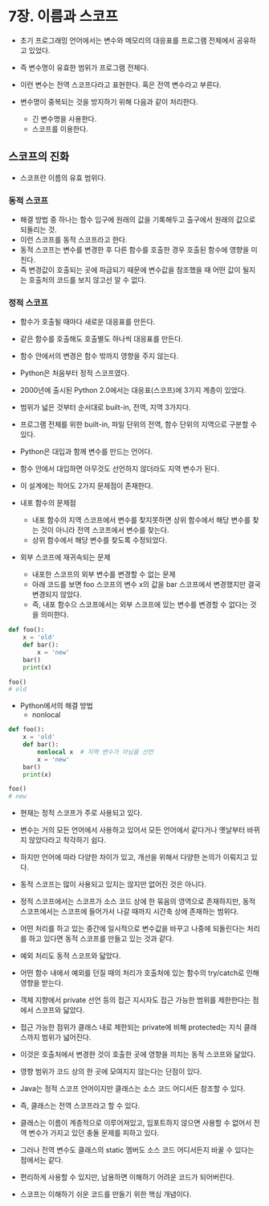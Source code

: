 # 7장. 이름과 스코프

- 초기 프로그래밍 언어에서는 변수와 메모리의 대응표를 프로그램 전체에서 공유하고 있었다.
- 즉 변수명이 유효한 범위가 프로그램 전체다.
- 이런 변수는 전역 스코프다라고 표현한다. 혹은 전역 변수라고 부른다.

- 변수명이 중복되는 것을 방지하기 위해 다음과 같이 처리한다.
  - 긴 변수명을 사용한다.
  - 스코프를 이용한다.

## 스코프의 진화

- 스코프란 이름의 유효 범위다.

### 동적 스코프

- 해결 방법 중 하나는 함수 입구에 원래의 값을 기록해두고 출구에서 원래의 값으로 되돌리는 것.
- 이런 스코프를 동적 스코프라고 한다.
- 동적 스코프는 변수를 변경한 후 다른 함수를 호출한 경우 호출된 함수에 영향을 미친다.
- 즉 변경값이 호출되는 곳에 파급되기 때문에 변수값을 참조했을 때 어떤 값이 될지는 호출처의 코드를 보지 않고선 알 수 없다.

### 정적 스코프

- 함수가 호출될 때마다 새로운 대응표를 만든다.
- 같은 함수를 호출해도 호출별도 하나씩 대응표를 만든다.
- 함수 안에서의 변경은 함수 밖까지 영향을 주지 않는다.

- Python은 처음부터 정적 스코프였다.
- 2000년에 출시된 Python 2.0에서는 대응표(스코프)에 3가지 계층이 있었다.
- 범위가 넓은 것부터 순서대로 built-in, 전역, 지역 3가지다.
- 프로그램 전체를 위한 built-in, 파일 단위의 전역, 함수 단위의 지역으로 구분할 수 있다.

- Python은 대입과 함께 변수를 만드는 언어다.
- 함수 안에서 대입하면 아무것도 선언하지 않더라도 지역 변수가 된다.
- 이 설계에는 적어도 2가지 문제점이 존재한다.

- 내포 함수의 문제점
  - 내포 함수의 지역 스코프에서 변수를 찾지못하면 상위 함수에서 해당 변수를 찾는 것이 아니라 전역 스코프에서 변수를 찾는다.
  - 상위 함수에서 해당 변수를 찾도록 수정되었다.

- 외부 스코프에 재귀속되는 문제
  - 내포한 스코프의 외부 변수를 변경할 수 없는 문제
  - 아래 코드를 보면 foo 스코프의 변수 x의 값을 bar 스코프에서 변경했지만 결국 변경되지 않았다.
  - 즉, 내포 함수으 스코프에서는 외부 스코프에 있는 변수를 변경할 수 없다는 것을 의미한다.

```py
def foo():
    x = 'old'
    def bar():
        x = 'new'
    bar()
    print(x)

foo()
# old
```

- Python에서의 해결 방법
  - nonlocal

```py
def foo():
    x = 'old'
    def bar():
        nonlocal x  # 지역 변수가 아님을 선언
        x = 'new'
    bar()
    print(x)

foo()
# new
```

- 현재는 정적 스코프가 주로 사용되고 있다.
- 변수는 거의 모든 언어에서 사용하고 있어서 모든 언어에서 같다거나 옛날부터 바뀌지 않았다라고 착각하기 쉽다.
- 하지만 언어에 따라 다양한 차이가 있고, 개선을 위해서 다양한 논의가 이뤄지고 있다.

- 동적 스코프는 많이 사용되고 있지는 않지만 없어진 것은 아니다.
- 정적 스코프에서는 스코프가 소스 코드 상에 한 묶음의 영역으로 존재하지만, 동적 스코프에서는 스코프에 들어가서 나갈 때까지 시간축 상에 존재하는 범위다.
- 어떤 처리를 하고 있는 중간에 일시적으로 변수값을 바꾸고 나중에 되돌린다는 처리를 하고 있다면 동적 스코프를 만들고 있는 것과 같다.
- 예외 처리도 동적 스코프와 닯았다.
- 어떤 함수 내에서 예외를 던질 때의 처리가 호출처에 있는 함수의 try/catch로 인해 영향을 받는다.

- 객체 지향에서 private 선언 등의 접근 지시자도 접근 가능한 범위를 제한한다는 점에서 스코프와 닯았다.
- 접근 가능한 점위가 클래스 내로 제한되는 private에 비해 protected는 지식 클래스까지 범위가 넓어진다.
- 이것은 호출처에서 변경한 것이 호출한 곳에 영향을 끼치는 동적 스코프와 닮았다.
- 영향 범위가 코드 상의 한 곳에 모여지지 않는다는 단점이 있다.

- Java는 정적 스코프 언어이지만 클래스는 소스 코드 어디서든 참조할 수 있다.
- 즉, 클래스는 전역 스코프라고 할 수 있다.
- 클래스는 이름이 계층적으로 이루어져있고, 임포트하지 않으면 사용할 수 없어서 전역 변수가 가지고 있던 충돌 문제를 피하고 있다.
- 그러나 전역 변수도 클래스의 static 멤버도 소스 코드 어디서든지 바꿀 수 있다는 점에서는 같다.
- 편리하게 사용할 수 있지만, 남용하면 이해하기 어려운 코드가 되어버린다.

- 스코프는 이해하기 쉬운 코드를 만들기 위한 핵심 개념이다.

